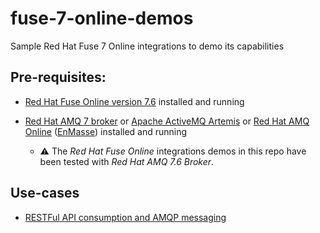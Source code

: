 # fuse-7-online-demos
Sample Red Hat Fuse 7 Online integrations to demo its capabilities

## Pre-requisites:

- [Red Hat Fuse Online version 7.6](https://access.redhat.com/documentation/en-us/red_hat_fuse/7.6/html/installing_and_operating_fuse_online_on_openshift_container_platform/index) installed and running
- [Red Hat AMQ 7 broker](https://access.redhat.com/documentation/en-us/red_hat_amq/7.6/) or [Apache ActiveMQ Artemis](https://activemq.apache.org/components/artemis/) or [Red Hat AMQ Online](https://access.redhat.com/documentation/en-us/red_hat_amq/7.6/html/installing_and_managing_amq_online_on_openshift/index) ([EnMasse](https://enmasse.io/)) installed and running

    - :warning: The _Red Hat Fuse Online_ integrations demos in this repo have been tested with _Red Hat AMQ 7.6 Broker_.

## Use-cases

- [RESTFul API consumption and AMQP messaging](./restfutapi-and-messaging)
